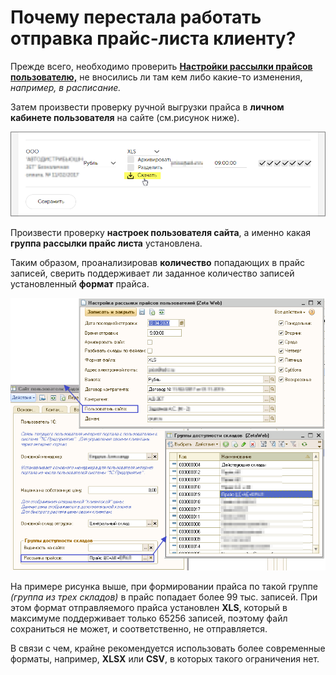 # Почему перестала работать отправка прайс-листа клиенту?

Прежде всего, необходимо проверить [**Настройки рассылки прайсов пользователю,**](https://help-zetaweb.zetasoft.ru/opisanie-i-nastroika/nastroika-rassylki-prais-listov#nachalnye-nastroiki-rassylki-prais-listov) не вносились ли там кем либо какие-то изменения, _например, в расписание._

Затем произвести проверку ручной выгрузки прайса в **личном кабинете пользователя** на сайте \(см.рисунок ниже\).

![](../.gitbook/assets/image-23.png)

Произвести проверку **настроек пользователя сайта**, а именно какая **группа рассылки прайс листа** установлена. 

Таким образом, проанализировав **количество** попадающих в прайс записей, сверить поддерживает ли заданное количество записей установленный **формат** прайса.

![](../.gitbook/assets/image-22%20%282%29.png)

На примере рисунка выше, при формировании прайса по такой группе _\(группа из трех складов\)_ в прайс попадает более 99 тыс. записей. При этом формат отправляемого прайса установлен **XLS**, который в максимуме поддерживает только 65256 записей, поэтому файл сохраниться не может, и соответственно, не отправляется.

В связи с чем, крайне рекомендуется использовать более современные форматы, например,  **XLSX** или **CSV**, в которых такого ограничения нет.  


